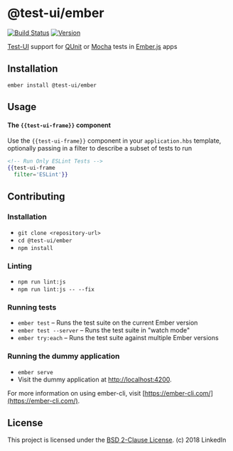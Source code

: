@test-ui/ember
==============================================================================

[![Build Status](https://travis-ci.org/mike-north/test-ui-ember.svg?branch=master)](https://travis-ci.org/mike-north/test-ui-ember)
[![Version](https://img.shields.io/npm/v/@test-ui/ember.svg)](https://www.npmjs.com/package/@test-ui/ember)

[Test-UI](https://github.com/mike-north/test-ui-core) support for [QUnit](https://qunitjs.com/) or [Mocha](https://mochajs.org/) tests in [Ember.js](https://www.emberjs.com/) apps

Installation
------------------------------------------------------------------------------

```
ember install @test-ui/ember
```


Usage
------------------------------------------------------------------------------

#### The `{{test-ui-frame}}` component

Use the `{{test-ui-frame}}` component in your `application.hbs` template, optionally passing in a filter to describe a subset of tests to run

```hbs
<!-- Run Only ESLint Tests -->
{{test-ui-frame
  filter='ESLint'}}
```


Contributing
------------------------------------------------------------------------------

### Installation

* `git clone <repository-url>`
* `cd @test-ui/ember`
* `npm install`

### Linting

* `npm run lint:js`
* `npm run lint:js -- --fix`

### Running tests

* `ember test` – Runs the test suite on the current Ember version
* `ember test --server` – Runs the test suite in "watch mode"
* `ember try:each` – Runs the test suite against multiple Ember versions

### Running the dummy application

* `ember serve`
* Visit the dummy application at [http://localhost:4200](http://localhost:4200).

For more information on using ember-cli, visit [https://ember-cli.com/](https://ember-cli.com/).

License
------------------------------------------------------------------------------

This project is licensed under the [BSD 2-Clause License](LICENSE.md).
(c) 2018 LinkedIn
